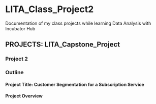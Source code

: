 # LITA_Class_Project2
Documentation of my class projects while learning Data Analysis with Incubator Hub
## PROJECTS: LITA_Capstone_Project
### Project 2
### Outline





#### Project Title: Customer Segmentation for a Subscription Service
#### Project Overview
